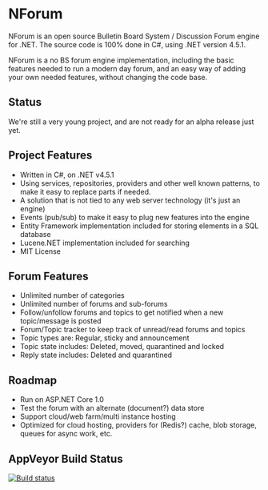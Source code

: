 NForum
======

NForum is an open source Bulletin Board System / Discussion Forum engine for .NET. The source code is 100% done in C#, using .NET version 4.5.1.

NForum is a no BS forum engine implementation, including the basic features needed to run a modern day forum, and an easy way of adding your own needed features, without changing the code base.

## Status

We're still a very young project, and are not ready for an alpha release just yet.

## Project Features

* Written in C#, on .NET v4.5.1
* Using services, repositories, providers and other well known patterns, to make it easy to replace parts if needed.
* A solution that is not tied to any web server technology (it's just an engine)
* Events (pub/sub) to make it easy to plug new features into the engine
* Entity Framework implementation included for storing elements in a SQL database
* Lucene.NET implementation included for searching
* MIT License

## Forum Features

* Unlimited number of categories
* Unlimited number of forums and sub-forums
* Follow/unfollow forums and topics to get notified when a new topic/message is posted
* Forum/Topic tracker to keep track of unread/read forums and topics
* Topic types are: Regular, sticky and announcement
* Topic state includes: Deleted, moved, quarantined and locked
* Reply state includes: Deleted and quarantined

## Roadmap

* Run on ASP.NET Core 1.0
* Test the forum with an alternate (document?) data store
* Support cloud/web farm/multi instance hosting
* Optimized for cloud hosting, providers for (Redis?) cache, blob storage, queues for async work, etc.

## AppVeyor Build Status

[![Build status](https://ci.appveyor.com/api/projects/status/r8t8tqqidk7bnf3q/branch/master?svg=true)](https://ci.appveyor.com/project/steentottrup97321/nforum/branch/master)
